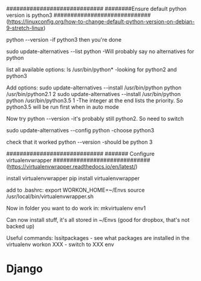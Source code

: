 #############################
########Ensure default python version is python3
#############################
(https://linuxconfig.org/how-to-change-default-python-version-on-debian-9-stretch-linux)

python --version
	-if python3 then you're done

sudo update-alternatives --list python
	-Will probably say no alternatives for python

list all available options:
ls /usr/bin/python*
	-looking for python2 and python3

Add options:
sudo update-alternatives --install /usr/bin/python python /usr/bin/python2.1 2
sudo update-alternatives --install /usr/bin/python python /usr/bin/python3.5 1
	-The integer at the end lists the priority. So python3.5 will be run first when in auto mode

Now try
python --version
	-it's probably still python2. So need to switch

sudo update-alternatives --config python
	-choose python3

check that it worked
python --version
	-should be python 3

#############################
####### Configure virtualenvwrapper
#############################
(https://virtualenvwrapper.readthedocs.io/en/latest/)

install virtualenvwrapper
pip install virtualenvwrapper

add to .bashrc:
export WORKON_HOME=~/Envs
source /usr/local/bin/virtualenvwrapper.sh

Now in folder you want to do work in:
mkvirtualenv env1

Can now install stuff, it's all stored in ~/Envs (good for dropbox, that's not backed up)

Useful commands:
lssitpackages - see what packages are installed in the virtualenv
workon XXX - switch to XXX env



# Django

